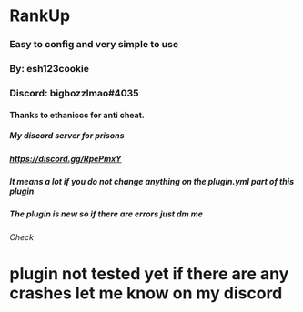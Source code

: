 # RankUp

### Easy to config and very simple to use

### By: esh123cookie

### Discord: bigbozzlmao#4035

#### Thanks to ethaniccc for anti cheat.

##### My discord server for prisons
##### https://discord.gg/RpePmxY
##### It means a lot if you do not change anything on the plugin.yml part of this plugin 
##### The plugin is new so if there are errors just dm me

###### Check

# plugin not tested yet if there are any crashes let me know on my discord
